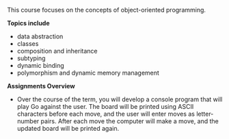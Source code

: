 This course focuses on the concepts of object-oriented programming. 

**Topics include**
* data abstraction
* classes
* composition and inheritance 
* subtyping 
* dynamic binding 
* polymorphism and dynamic memory management 

**Assignments Overview**
* Over the course of the term, you will develop a console program that will play Go against the user.  The board will be printed using ASCII characters before each move, and the user will enter moves as letter-number pairs.  After each move the computer will make a move, and the updated board will be printed again.
